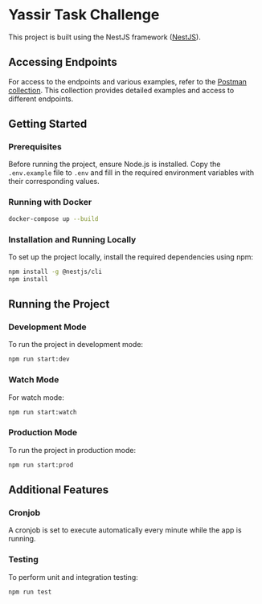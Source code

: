 # Yassir Task Challenge

This project is built using the NestJS framework ([NestJS](https://nestjs.com/)).

## Accessing Endpoints
For access to the endpoints and various examples, refer to the [Postman collection](https://www.postman.com/crimson-sunset-8117/workspace/yassir/collection/5140236-ad41ff76-3207-4c4f-8a6c-f6881ee01aee?action=share&creator=5140236&active-environment=5140236-4d038d65-6861-4470-a5d1-034e7ecf531a). This collection provides detailed examples and access to different endpoints.

## Getting Started

### Prerequisites

Before running the project, ensure Node.js is installed. Copy the `.env.example` file to `.env` and fill in the required environment variables with their corresponding values.

### Running with Docker

```bash
docker-compose up --build
```

### Installation and Running Locally

To set up the project locally, install the required dependencies using npm:

```bash
npm install -g @nestjs/cli
npm install
```
## Running the Project
### Development Mode
To run the project in development mode:

```bash
npm run start:dev
```

### Watch Mode
For watch mode:

```bash
npm run start:watch
```

### Production Mode
To run the project in production mode:

```bash
npm run start:prod
```

## Additional Features

### Cronjob

A cronjob is set to execute automatically every minute while the app is running.

### Testing

To perform unit and integration testing:

```bash
npm run test
```


